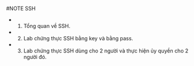 
#NOTE SSH
- 1. Tổng quan về SSH.
- 2. Lab chứng thực SSH bằng key và bằng pass.
- 3. Lab chứng thực SSH dùng cho 2 người và thực hiện ủy quyền cho 2 người đó.